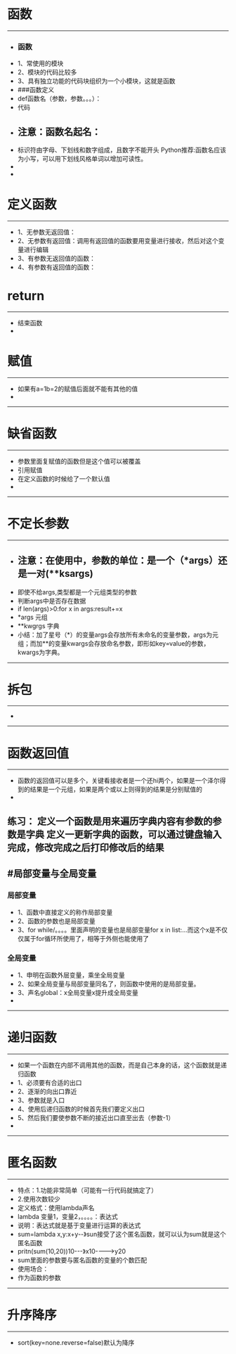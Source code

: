 # 函数



---
- ### 函数
- 1、常使用的模块
- 2、模块的代码比较多
- 3、具有独立功能的代码块组织为一个小模块，这就是函数
- ###函数定义
- def函数名（参数，参数。。。）：
-    代码
- ## 注意：函数名起名：
- 标识符由字母、下划线和数字组成，且数字不能开头
Python推荐:函数名应该为小写，可以用下划线风格单词以增加可读性。
-
-
# 定义函数
---

- 1、无参数无返回值：
- 2、无参数有返回值：调用有返回值的函数要用变量进行接收，然后对这个变量进行编辑
- 3、有参数无返回值的函数：
- 4、有参数有返回值的函数：
# return

---
- 结束函数
- 

# 赋值
---
- 如果有a=1b=2的赋值后面就不能有其他的值
- 

---
# 缺省函数
---
-  参数里面复赋值的函数但是这个值可以被覆盖
-  引用赋值
-  在定义函数的时候给了一个默认值
-  


---
 # 不定长参数
---
- ## 注意：在使用中，参数的单位：是一个（*args）还是一对(**ksargs)
- 即使不给args,类型都是一个元组类型的参数
- 判断args中是否存在数据
- if len(args)>0:for x in args:result+=x
- *args 元组
- **kwgrgs  字典
- 小结：加了星号（*）的变量args会存放所有未命名的变量参数，args为元组；而加**的变量kwargs会存放命名参数，即形如key=value的参数， kwargs为字典。


---
# 拆包
---
- 



---
# 函数返回值
---
- 函数的返回值可以是多个，关键看接收者是一个还hi两个，如果是一个泽尔得到的结果是一个元组，如果是两个或以上则得到的结果是分别赋值的
- 



练习：
  定义一个函数是用来遍历字典内容有参数的参数是字典
  定义一更新字典的函数，可以通过键盘输入完成，修改完成之后打印修改后的结果
---
#局部变量与全局变量
---
### 局部变量
- 1、函数中直接定义的称作局部变量
- 2、函数的参数也是局部变量
- 3、for while/。。。。里面声明的变量也是局部变量for x in list:...而这个x是不仅仅属于for循环所使用了，相等于外侧也能使用了
###  全局变量
- 1、申明在函数外层变量，乘坐全局变量
- 2、如果全局变量与局部变量同名了，则函数中使用的是局部变量。
- 3、声名global：x全局变量x提升成全局变量
- 
---
# 递归函数
---
- 如果一个函数在内部不调用其他的函数，而是自己本身的话，这个函数就是递归函数
- 1、必须要有合适的出口
- 2、逐渐的向出口靠近
- 3、参数就是入口
- 4、使用后递归函数的时候首先我们要定义出口
- 5、然后我们要使参数不断的接近出口直至出去（参数-1）
- 
---
# 匿名函数
---
- 特点：1.功能非常简单（可能有一行代码就搞定了）
- 2.使用次数较少
- 定义格式：使用lambda声名
- lambda 变量1，变量2，。。。。：表达式  
- 说明：表达式就是基于变量进行运算的表达式
- sum=lambda x,y:x+y--》sun接受了这个匿名函数，就可以认为sum就是这个匿名函数
- pritn(sum(10,20))10---》x10---->y20
- sum里面的参数要与匿名函数的变量的个数匹配
- 使用场合：
- 作为函数的参数
---
# 升序降序
---
- sort(key=none.reverse=false)默认为降序
